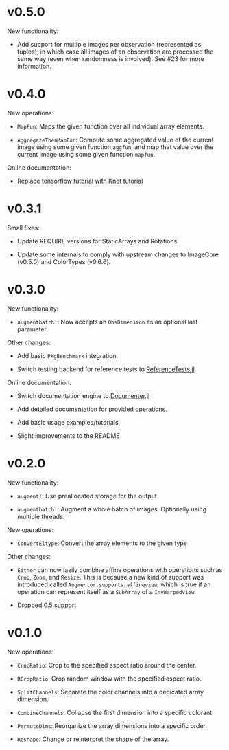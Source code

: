 # v0.5.0

New functionality:

- Add support for multiple images per observation (represented as
  tuples), in which case all images of an observation are
  processed the same way (even when randomness is involved).
  See #23 for more information.

# v0.4.0

New operations:

- `MapFun`: Maps the given function over all individual array
  elements.

- `AggregateThenMapFun`: Compute some aggregated value of the
  current image using some given function `aggfun`, and map that
  value over the current image using some given function `mapfun`.

Online documentation:

- Replace tensorflow tutorial with Knet tutorial

# v0.3.1

Small fixes:

- Update REQUIRE versions for StaticArrays and Rotations

- Update some internals to comply with upstream changes to
  ImageCore (v0.5.0) and ColorTypes (v0.6.6).

# v0.3.0

New functionality:

- `augmentbatch!`: Now accepts an `ObsDimension` as an optional
  last parameter.

Other changes:

- Add basic `PkgBenchmark` integration.

- Switch testing backend for reference tests to
  [ReferenceTests.jl](https://github.com/Evizero/ReferenceTests.jl).

Online documentation:

- Switch documentation engine to
  [Documenter.jl](https://github.com/JuliaDocs/Documenter.jl)

- Add detailed documentation for provided operations.

- Add basic usage examples/tutorials

- Slight improvements to the README

# v0.2.0

New functionality:

- `augment!`: Use preallocated storage for the output

- `augmentbatch!`: Augment a whole batch of images. Optionally
  using multiple threads.

New operations:

- `ConvertEltype`: Convert the array elements to the given type

Other changes:

- `Either` can now lazily combine affine operations with operations
  such as `Crop`, `Zoom`, and `Resize`. This is because a new kind
  of support was introduced called `Augmentor.supports_affineview`,
  which is true if an operation can represent itself as a `SubArray`
  of a `InvWarpedView`.

- Dropped 0.5 support

# v0.1.0

New operations:

- `CropRatio`: Crop to the specified aspect ratio around the center.

- `RCropRatio`: Crop random window with the specified aspect ratio.

- `SplitChannels`: Separate the color channels into a dedicated array dimension.

- `CombineChannels`: Collapse the first dimension into a specific colorant.

- `PermuteDims`: Reorganize the array dimensions into a specific order.

- `Reshape`: Change or reinterpret the shape of the array.
